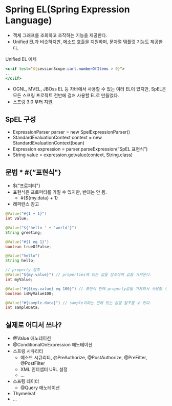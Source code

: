 # Spring EL(Spring Expression Language)

* 객체 그래프를 조회하고 조작하는 기능을 제공한다.
* Unified EL과 비슷하지만, 메소드 호출을 지원하며, 문자열 템플릿 기능도 제공한다.

Unified EL 예제

```jsp
<c:if test="${sessionScope.cart.numberOfItems > 0}">
...
</c:if>
```

* OGNL, MVEL, JBOss EL 등 자바에서 사용할 수 있는 여러 EL이 있지만, SpEL은 모든 스프링 프로젝트 전반에 걸쳐 사용할 EL로 만들었다.
* 스프링 3.0 부터 지원.

## SpEL 구성

* ExpressionParser parser = new SpelExpressionParser()
* StandardEvaluationContext context = new StandardEvaluationContext(bean)
* Expression expression = parser.parseExpression(“SpEL 표현식”)
* String value = expression.getvalue(context, String.class)

## 문법 * #{“표현식"}

* ${“프로퍼티"}
* 표현식은 프로퍼티를 가질 수 있지만, 반대는 안 됨.
  * #{${my.data} + 1}
* 레퍼런스 참고

```java
@Value("#{1 + 1}")
int value;

@Value("${'hello ' + 'world'}")
String greeting;

@Value("#{1 eq 1}")
boolean trueOfFalse;

@Value("hello")
String hello;

// property 참조
@Value("${my.value}") // properties에 있는 값을 참조하여 값을 가져온다.
int myValue;

@Value("#{${my.value} eq 100}") // 표현식 안에 property값을 가져와서 사용할 수 있다.
boolean isMyValue100;

@Value("#{sample.data}") // sample이라는 빈에 있는 값을 참조할 수 있다.
int sampleData;
```

## 실제로 어디서 쓰나?

* @Value 애노테이션
* @ConditionalOnExpression 애노테이션
* 스프링 시큐리티
  * 메소드 시큐리티, @PreAuthorize, @PostAuthorize, @PreFilter, @PostFilter
  * XML 인터셉터 URL 설정
  * ...
* 스프링 데이터
  * @Query 애노테이션
* Thymeleaf
* ...
